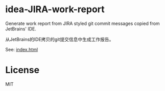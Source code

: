 idea-JIRA-work-report
====

Generate work report from JIRA styled git commit messages copied from JetBrains' IDE.

从JetBrains的IDE拷贝的git提交信息中生成工作报告。

See: [index.html](index.html) 

License
====
MIT